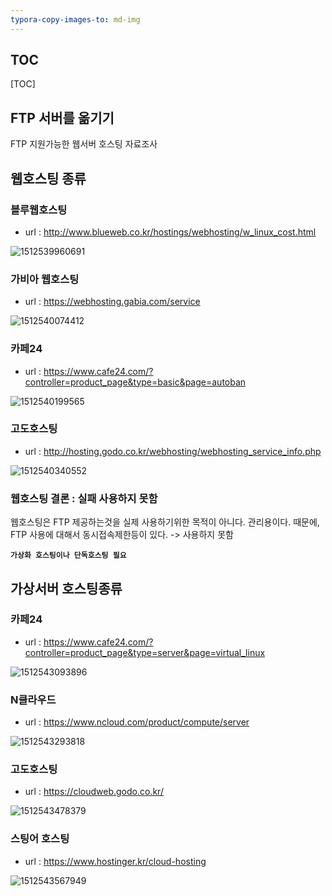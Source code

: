 ```yaml
---
typora-copy-images-to: md-img
---
```


## TOC

[TOC]

## FTP 서버를 옮기기

FTP 지원가능한 웹서버 호스팅 자료조사



## 웹호스팅 종류

### 블루웹호스팅

* url : http://www.blueweb.co.kr/hostings/webhosting/w_linux_cost.html

![1512539960691](md-img/1512539960691.png)



### 가비아 웹호스팅

* url : https://webhosting.gabia.com/service

![1512540074412](md-img/1512540074412.png)

### 카페24

* url : https://www.cafe24.com/?controller=product_page&type=basic&page=autoban

![1512540199565](md-img/1512540199565.png)

### 고도호스팅

* url : http://hosting.godo.co.kr/webhosting/webhosting_service_info.php

![1512540340552](md-img/1512540340552.png)

### 웹호스팅 결론 : 실패 사용하지 못함

웹호스팅은 FTP 제공하는것을 실제 사용하기위한 목적이 아니다. 관리용이다.
때문에, FTP 사용에 대해서 동시접속제한등이 있다. -> 사용하지 못함

**`가상화 호스팅이나 단독호스팅 필요`**



## 가상서버 호스팅종류

### 카페24

* url : https://www.cafe24.com/?controller=product_page&type=server&page=virtual_linux

![1512543093896](md-img/1512543093896.png)

### N클라우드

* url : https://www.ncloud.com/product/compute/server

![1512543293818](md-img/1512543293818.png)

### 고도호스팅

* url : https://cloudweb.godo.co.kr/

![1512543478379](md-img/1512543478379.png)



### 스팅어 호스팅

* url : https://www.hostinger.kr/cloud-hosting

![1512543567949](md-img/1512543567949.png)